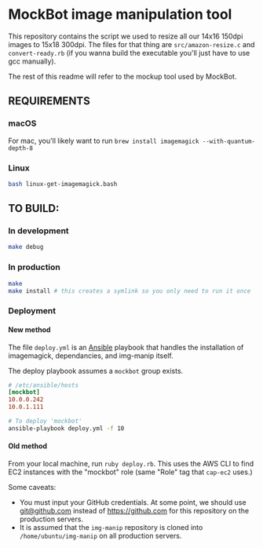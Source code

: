 # MockBot image manipulation tool

This repository contains the script we used to resize all our 14x16 150dpi images to 15x18 300dpi.
The files for that thing are `src/amazon-resize.c` and `convert-ready.rb` (if you wanna build the
executable you'll just have to use gcc manually).

The rest of this readme will refer to the mockup tool used by MockBot.

## REQUIREMENTS

### macOS

For mac, you'll likely want to run `brew install imagemagick --with-quantum-depth-8`

### Linux

``` bash
bash linux-get-imagemagick.bash
```

## TO BUILD:

### In development

``` bash
make debug
```

### In production

``` bash
make
make install # this creates a symlink so you only need to run it once
```

### Deployment

#### New method

The file `deploy.yml` is an [Ansible](https://www.ansible.com/how-ansible-works) playbook
that handles the installation of imagemagick, dependancies, and img-manip itself.

The deploy playbook assumes a `mockbot` group exists.

``` ini
# /etc/ansible/hosts
[mockbot]
10.0.0.242
10.0.1.111
```

``` bash
# To deploy 'mockbot'
ansible-playbook deploy.yml -f 10
```

#### Old method

From your local machine, run `ruby deploy.rb`. This uses the AWS CLI to find EC2 instances
with the "mockbot" role (same "Role" tag that `cap-ec2` uses.)

Some caveats:

* You must input your GitHub credentials. At some point, we should use git@github.com instead
  of https://github.com for this repository on the production servers.
* It is assumed that the `img-manip` repository is cloned into `/home/ubuntu/img-manip`
  on all production servers.
